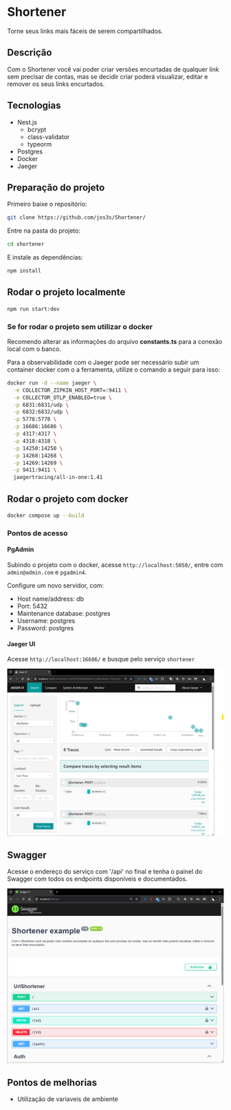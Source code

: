 # Shortener

Torne seus links mais fáceis de serem compartilhados.

## Descrição

Com o Shortener você vai poder criar versões encurtadas de qualquer link sem precisar de
contas, mas se decidir criar poderá visualizar, editar e remover os seus links encurtados.

## Tecnologias

* Nest.js
  * bcrypt
  * class-validator
  * typeorm
* Postgres
* Docker
* Jaeger

## Preparação do projeto

Primeiro baixe o repositório:

```bash
git clone https://github.com/jos3s/Shortener/
```

Entre na pasta do projeto:

```bash
cd shortener
```

E instale as dependências:

```bash
npm install
```

## Rodar o projeto localmente

```bash
npm run start:dev
```

### Se for rodar o projeto sem utilizar o docker

Recomendo alterar as informações do arquivo **constants.ts** para a conexão local com o banco.

Para a observabilidade com o Jaeger pode ser necessário subir um container docker com o a ferramenta, utilize o comando a seguir para isso:

```bash
docker run -d --name jaeger \
  -e COLLECTOR_ZIPKIN_HOST_PORT=:9411 \
  -e COLLECTOR_OTLP_ENABLED=true \
  -p 6831:6831/udp \
  -p 6832:6832/udp \
  -p 5778:5778 \
  -p 16686:16686 \
  -p 4317:4317 \
  -p 4318:4318 \
  -p 14250:14250 \
  -p 14268:14268 \
  -p 14269:14269 \
  -p 9411:9411 \
  jaegertracing/all-in-one:1.41
```

## Rodar o projeto com docker

```bash
docker compose up --build
```

### Pontos de acesso

#### PgAdmin

Subindo o projeto com o docker, acesse `http://localhost:5050/`, entre com `admin@admin.com` e `pgadmin4`.

Configure um novo servidor, com:

* Host name/address: db
* Port: 5432
* Maintenance database: postgres
* Username: postgres
* Password: postgres

#### Jaeger UI

Acesse `http://localhost:16686/` e busque pelo serviço `shortener`

![Jaeger UI](./github_assets/jaeger.png)

## Swagger

Acesse o endereço do serviço com '/api' no final e tenha o painel do Swagger com todos os endpoints disponíveis e documentados.

![Swagger](./github_assets/swagger.png)

## Pontos de melhorias

* Utilização de variaveis de ambiente
